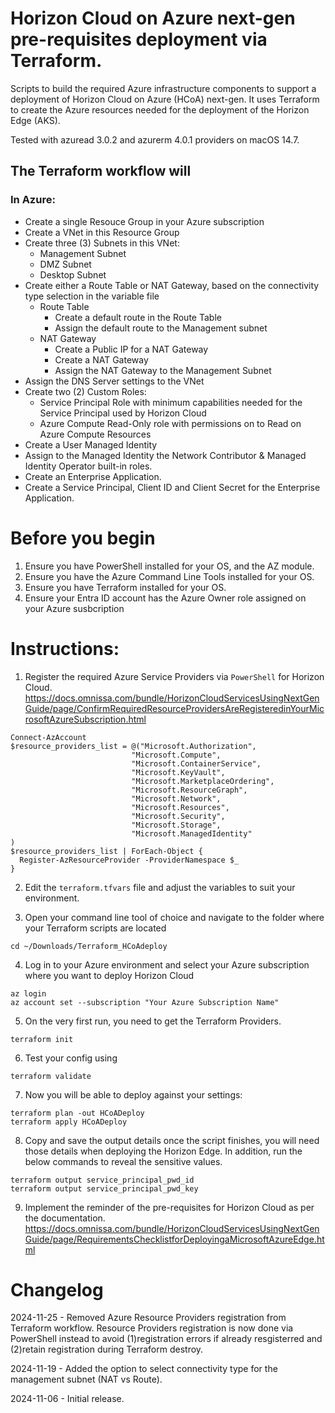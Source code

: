 # Horizon Cloud on Azure next-gen pre-requisites deployment via Terraform.
Scripts to build the required Azure infrastructure components to support a deployment of Horizon Cloud on Azure (HCoA) next-gen. It uses Terraform to create the Azure resources needed for the deployment of the Horizon Edge (AKS).

Tested with azuread 3.0.2 and azurerm 4.0.1 providers on macOS 14.7.

## The Terraform workflow will
### In Azure:
- Create a single Resouce Group in your Azure subscription
- Create a VNet in this Resource Group
- Create three (3) Subnets in this VNet:
  - Management Subnet
  - DMZ Subnet
  - Desktop Subnet
- Create either a Route Table or NAT Gateway, based on the connectivity type selection in the variable file
  - Route Table
    - Create a default route in the Route Table
    - Assign the default route to the Management subnet
  - NAT Gateway
    - Create a Public IP for a NAT Gateway
    - Create a NAT Gateway
    - Assign the NAT Gateway to the Management Subnet
- Assign the DNS Server settings to the VNet
- Create two (2) Custom Roles:
  - Service Principal Role with minimum capabilities needed for the Service Principal used by Horizon Cloud
  - Azure Compute Read-Only role with permissions on to Read on Azure Compute Resources
- Create a User Managed Identity
- Assign to the Managed Identity the Network Contributor & Managed Identity Operator built-in roles.
- Create an Enterprise Application.
- Create a Service Principal, Client ID and Client Secret for the Enterprise Application.

# Before you begin
1. Ensure you have PowerShell installed for your OS, and the AZ module.
2. Ensure you have the Azure Command Line Tools installed for your OS.
3. Ensure you have Terraform installed for your OS.
4. Ensure your Entra ID account has the Azure Owner role assigned on your Azure susbcription

# Instructions:
1. Register the required Azure Service Providers via `PowerShell` for Horizon Cloud.
https://docs.omnissa.com/bundle/HorizonCloudServicesUsingNextGenGuide/page/ConfirmRequiredResourceProvidersAreRegisteredinYourMicrosoftAzureSubscription.html
```
Connect-AzAccount
$resource_providers_list = @("Microsoft.Authorization",
                           "Microsoft.Compute",
                           "Microsoft.ContainerService",
                           "Microsoft.KeyVault",
                           "Microsoft.MarketplaceOrdering",
                           "Microsoft.ResourceGraph",
                           "Microsoft.Network",
                           "Microsoft.Resources",
                           "Microsoft.Security",
                           "Microsoft.Storage",
                           "Microsoft.ManagedIdentity"
)
$resource_providers_list | ForEach-Object {
  Register-AzResourceProvider -ProviderNamespace $_
}
```

2. Edit the `terraform.tfvars` file and adjust the variables to suit your environment.

3. Open your command line tool of choice and navigate to the folder where your Terraform scripts are located
```
cd ~/Downloads/Terraform_HCoAdeploy
```

4. Log in to your Azure environment and select your Azure subscription where you want to deploy Horizon Cloud
```
az login
az account set --subscription "Your Azure Subscription Name"
```

5. On the very first run, you need to get the Terraform Providers.
```
terraform init
```

6. Test your config using
```
terraform validate
```

7. Now you will be able to deploy against your settings:
```
terraform plan -out HCoADeploy
terraform apply HCoADeploy
```

8. Copy and save the output details once the script finishes, you will need those details when deploying the Horizon Edge. In addition, run the below commands to reveal the sensitive values.
```
terraform output service_principal_pwd_id
terraform output service_principal_pwd_key
```

9. Implement the reminder of the pre-requisites for Horizon Cloud as per the documentation.
https://docs.omnissa.com/bundle/HorizonCloudServicesUsingNextGenGuide/page/RequirementsChecklistforDeployingaMicrosoftAzureEdge.html

# Changelog
2024-11-25 - Removed Azure Resource Providers registration from Terraform workflow. Resource Providers registration is now done via PowerShell instead to avoid (1)registration errors if already resgisterred and (2)retain registration during Terraform destroy.

2024-11-19 - Added the option to select connectivity type for the management subnet (NAT vs Route).

2024-11-06 - Initial release.
